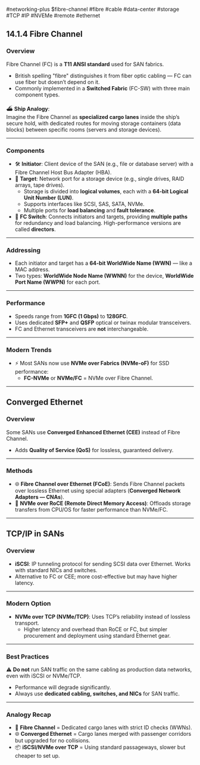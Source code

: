 #networking-plus $fibre-channel #fibre #cable #data-center #storage #TCP #IP #NVEMe #remote #ethernet 

## 14.1.4 Fibre Channel

### Overview
Fibre Channel (FC) is a **T11 ANSI standard** used for SAN fabrics.  
- British spelling "fibre" distinguishes it from fiber optic cabling — FC can use fiber but doesn’t depend on it.  
- Commonly implemented in a **Switched Fabric** (FC-SW) with three main component types.

⛴ **Ship Analogy**:  
Imagine the Fibre Channel as **specialized cargo lanes** inside the ship’s secure hold, with dedicated routes for moving storage containers (data blocks) between specific rooms (servers and storage devices).

---

### Components
- 🛠 **Initiator**: Client device of the SAN (e.g., file or database server) with a Fibre Channel Host Bus Adapter (HBA).  
- 🎯 **Target**: Network port for a storage device (e.g., single drives, RAID arrays, tape drives).  
  - Storage is divided into **logical volumes**, each with a **64-bit Logical Unit Number (LUN)**.  
  - Supports interfaces like SCSI, SAS, SATA, NVMe.  
  - Multiple ports for **load balancing** and **fault tolerance**.  
- 🔄 **FC Switch**: Connects initiators and targets, providing **multiple paths** for redundancy and load balancing. High-performance versions are called **directors**.

---

### Addressing
- Each initiator and target has a **64-bit WorldWide Name (WWN)** — like a MAC address.  
- Two types: **WorldWide Node Name (WWNN)** for the device, **WorldWide Port Name (WWPN)** for each port.

---

### Performance
- Speeds range from **1GFC (1 Gbps)** to **128GFC**.  
- Uses dedicated **SFP+** and **QSFP** optical or twinax modular transceivers.  
- FC and Ethernet transceivers are **not** interchangeable.

---

### Modern Trends
- ⚡ Most SANs now use **NVMe over Fabrics (NVMe-oF)** for SSD performance:  
  - **FC-NVMe** or **NVMe/FC** = NVMe over Fibre Channel.  

---

## Converged Ethernet

### Overview
Some SANs use **Converged Enhanced Ethernet (CEE)** instead of Fibre Channel.  
- Adds **Quality of Service (QoS)** for lossless, guaranteed delivery.  

---

### Methods
- 🌐 **Fibre Channel over Ethernet (FCoE)**: Sends Fibre Channel packets over lossless Ethernet using special adapters (**Converged Network Adapters — CNAs**).  
- 🚀 **NVMe over RoCE (Remote Direct Memory Access)**: Offloads storage transfers from CPU/OS for faster performance than NVMe/FC.

---

## TCP/IP in SANs

### Overview
- **iSCSI**: IP tunneling protocol for sending SCSI data over Ethernet. Works with standard NICs and switches.  
- Alternative to FC or CEE; more cost-effective but may have higher latency.  

---

### Modern Option
- **NVMe over TCP (NVMe/TCP)**: Uses TCP’s reliability instead of lossless transport.  
  - Higher latency and overhead than RoCE or FC, but simpler procurement and deployment using standard Ethernet gear.

---

### Best Practices
⚠ **Do not** run SAN traffic on the same cabling as production data networks, even with iSCSI or NVMe/TCP.  
- Performance will degrade significantly.  
- Always use **dedicated cabling, switches, and NICs** for SAN traffic.

---

### Analogy Recap
- 🚢 **Fibre Channel** = Dedicated cargo lanes with strict ID checks (WWNs).  
- 🌐 **Converged Ethernet** = Cargo lanes merged with passenger corridors but upgraded for no collisions.  
- 📦 **iSCSI/NVMe over TCP** = Using standard passageways, slower but cheaper to set up.

